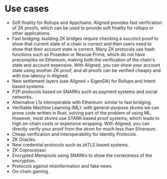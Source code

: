 # Use cases

- Soft finality for Rollups and Appchains: Aligned provides fast verification of ZK proofs, which can be used to provide soft finality for rollups or other applications.
- Fast bridging: building ZK bridges require checking a succinct proof to show that current state of a chain is correct and then users need to show that their account state is correct. Many ZK protocols use hash functions such as Poseidon or Rescue Prime, which do not have precompiles on Ethereum, making both the verification of the chain's state and account expensive. With Aligned, you can show your account state using another ZK proof, and all proofs can be verified cheaply and with low latency in Aligned.
- New settlement layers (use Aligned + EigenDA) for Rollups and Intent based systems.
- P2P protocols based on SNARKs such as payment systems and social networks.
- Alternative L1s interoperable with Ethereum: similar to fast bridging.
- Verifiable Machine Learning (ML): with general-purpose zkvms we can prove code written in Rust, solving part of the problem of using ML. However, most zkvms use STARK-based proof systems, which leads to high on-chain costs or expensive wrapping. With Aligned, you can directly verify your proof from the zkvm for much less than Ethereum.
- Cheap verification and interoperability for Identity Protocols. 
- ZK Oracles.
- New credential protocols such as zkTLS based systems. 
- ZK Coprocessor.  
- Encrypted Mempools using SNARKs to show the correctness of the encryption.
- Protocols against misinformation and fake news.  
- On-chain gaming.

